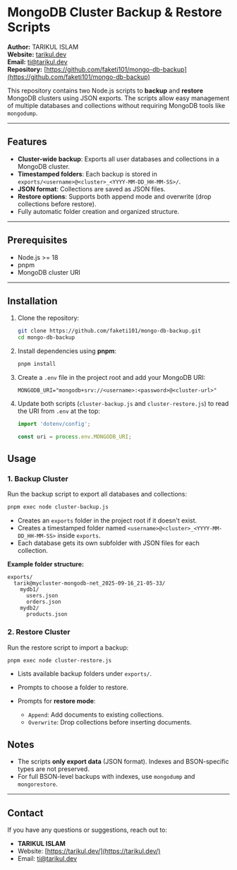 
# MongoDB Cluster Backup & Restore Scripts

**Author:** TARIKUL ISLAM  
**Website:** [tarikul.dev](https://tarikul.dev/)  
**Email:** ti@tarikul.dev  
**Repository:** [https://github.com/faketi101/mongo-db-backup](https://github.com/faketi101/mongo-db-backup)

This repository contains two Node.js scripts to **backup** and **restore** MongoDB clusters using JSON exports. The scripts allow easy management of multiple databases and collections without requiring MongoDB tools like `mongodump`.

---

## Features

- **Cluster-wide backup**: Exports all user databases and collections in a MongoDB cluster.  
- **Timestamped folders**: Each backup is stored in `exports/<username>@<cluster>_<YYYY-MM-DD_HH-MM-SS>/`.  
- **JSON format**: Collections are saved as JSON files.  
- **Restore options**: Supports both append mode and overwrite (drop collections before restore).  
- Fully automatic folder creation and organized structure.  

---

## Prerequisites

- Node.js >= 18  
- pnpm  
- MongoDB cluster URI  

---

## Installation

1. Clone the repository:
   ```bash
   git clone https://github.com/faketi101/mongo-db-backup.git
   cd mongo-db-backup


2. Install dependencies using **pnpm**:

   ```bash
   pnpm install
   ```

3. Create a `.env` file in the project root and add your MongoDB URI:

   ```env
   MONGODB_URI="mongodb+srv://<username>:<password>@<cluster-url>"
   ```

4. Update both scripts (`cluster-backup.js` and `cluster-restore.js`) to read the URI from `.env` at the top:

   ```js
   import 'dotenv/config';

   const uri = process.env.MONGODB_URI;
   ```



## Usage

### 1. Backup Cluster

Run the backup script to export all databases and collections:

```bash
pnpm exec node cluster-backup.js
```

* Creates an `exports` folder in the project root if it doesn't exist.
* Creates a timestamped folder named `<username>@<cluster>_<YYYY-MM-DD_HH-MM-SS>` inside `exports`.
* Each database gets its own subfolder with JSON files for each collection.

**Example folder structure:**

```
exports/
  tarik@mycluster-mongodb-net_2025-09-16_21-05-33/
    mydb1/
      users.json
      orders.json
    mydb2/
      products.json
```



### 2. Restore Cluster

Run the restore script to import a backup:

```bash
pnpm exec node cluster-restore.js
```

* Lists available backup folders under `exports/`.
* Prompts to choose a folder to restore.
* Prompts for **restore mode**:

  * `Append`: Add documents to existing collections.
  * `Overwrite`: Drop collections before inserting documents.



## Notes

* The scripts **only export data** (JSON format). Indexes and BSON-specific types are not preserved.
* For full BSON-level backups with indexes, use `mongodump` and `mongorestore`.

---

## Contact

If you have any questions or suggestions, reach out to:

* **TARIKUL ISLAM**
* Website: [https://tarikul.dev/](https://tarikul.dev/)
* Email: [ti@tarikul.dev](mailto:ti@tarikul.dev)


